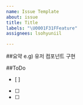```yaml
---
name: Issue Template
about: issue
title: Title
labels: "\U0001F31FFeature"
assignees: lsohyuniil

---
```


##요약
e.g) 유저 컴포넌트 구현

##ToDo
- [ ]
- [ ]
- [ ]
